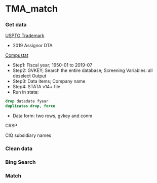 # TMA_match

### Get data

[USPTO Trademark](https://www.uspto.gov/learning-and-resources/electronic-data-products/trademark-assignment-dataset)
- 2019 Assignor DTA

[Compustat](https://wrds-web.wharton.upenn.edu/wrds/ds/comp/funda/index.cfm?navId=80)
- Step1: Fiscal year; 1950-01 to 2019-07
- Step2: GVKEY; Search the entire database; Screening Variables: all deselect Output
- Step3: Data items; Company name
- Step4: STATA v14+ file
- Run in stata:
```stata
drop datadate fyear
duplicates drop, force
```
- Data form: two rows, gvkey and conm

CRSP

CIQ subsidiary names

### Clean data

### Bing Search

### Match
